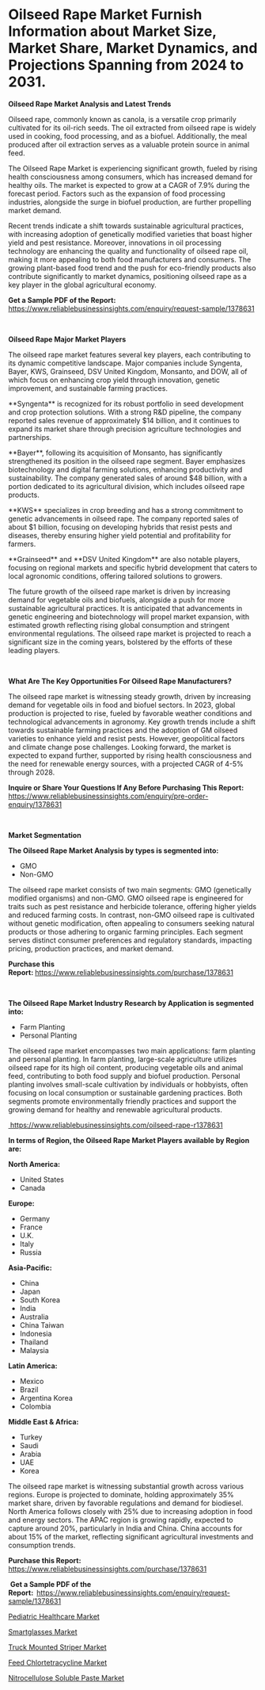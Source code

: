 <p><h1>Oilseed Rape Market Furnish Information about Market Size, Market Share, Market Dynamics, and Projections Spanning from 2024 to 2031.</h1></p><p><strong>Oilseed Rape Market Analysis and Latest Trends</strong></p>
<p><p>Oilseed rape, commonly known as canola, is a versatile crop primarily cultivated for its oil-rich seeds. The oil extracted from oilseed rape is widely used in cooking, food processing, and as a biofuel. Additionally, the meal produced after oil extraction serves as a valuable protein source in animal feed.</p><p>The Oilseed Rape Market is experiencing significant growth, fueled by rising health consciousness among consumers, which has increased demand for healthy oils. The market is expected to grow at a CAGR of 7.9% during the forecast period. Factors such as the expansion of food processing industries, alongside the surge in biofuel production, are further propelling market demand. </p><p>Recent trends indicate a shift towards sustainable agricultural practices, with increasing adoption of genetically modified varieties that boast higher yield and pest resistance. Moreover, innovations in oil processing technology are enhancing the quality and functionality of oilseed rape oil, making it more appealing to both food manufacturers and consumers. The growing plant-based food trend and the push for eco-friendly products also contribute significantly to market dynamics, positioning oilseed rape as a key player in the global agricultural economy.</p></p>
<p><strong>Get a Sample PDF of the Report:&nbsp;</strong> <a href="https://www.reliablebusinessinsights.com/enquiry/request-sample/1378631">https://www.reliablebusinessinsights.com/enquiry/request-sample/1378631</a></p>
<p>&nbsp;</p>
<p><strong>Oilseed Rape Major Market Players</strong></p>
<p><p>The oilseed rape market features several key players, each contributing to its dynamic competitive landscape. Major companies include Syngenta, Bayer, KWS, Grainseed, DSV United Kingdom, Monsanto, and DOW, all of which focus on enhancing crop yield through innovation, genetic improvement, and sustainable farming practices.</p><p>**Syngenta** is recognized for its robust portfolio in seed development and crop protection solutions. With a strong R&D pipeline, the company reported sales revenue of approximately $14 billion, and it continues to expand its market share through precision agriculture technologies and partnerships.</p><p>**Bayer**, following its acquisition of Monsanto, has significantly strengthened its position in the oilseed rape segment. Bayer emphasizes biotechnology and digital farming solutions, enhancing productivity and sustainability. The company generated sales of around $48 billion, with a portion dedicated to its agricultural division, which includes oilseed rape products.</p><p>**KWS** specializes in crop breeding and has a strong commitment to genetic advancements in oilseed rape. The company reported sales of about $1 billion, focusing on developing hybrids that resist pests and diseases, thereby ensuring higher yield potential and profitability for farmers.</p><p>**Grainseed** and **DSV United Kingdom** are also notable players, focusing on regional markets and specific hybrid development that caters to local agronomic conditions, offering tailored solutions to growers.</p><p>The future growth of the oilseed rape market is driven by increasing demand for vegetable oils and biofuels, alongside a push for more sustainable agricultural practices. It is anticipated that advancements in genetic engineering and biotechnology will propel market expansion, with estimated growth reflecting rising global consumption and stringent environmental regulations. The oilseed rape market is projected to reach a significant size in the coming years, bolstered by the efforts of these leading players.</p></p>
<p>&nbsp;</p>
<p><strong>What Are The Key Opportunities For Oilseed Rape Manufacturers?</strong></p>
<p><p>The oilseed rape market is witnessing steady growth, driven by increasing demand for vegetable oils in food and biofuel sectors. In 2023, global production is projected to rise, fueled by favorable weather conditions and technological advancements in agronomy. Key growth trends include a shift towards sustainable farming practices and the adoption of GM oilseed varieties to enhance yield and resist pests. However, geopolitical factors and climate change pose challenges. Looking forward, the market is expected to expand further, supported by rising health consciousness and the need for renewable energy sources, with a projected CAGR of 4-5% through 2028.</p></p>
<p><strong>Inquire or Share Your Questions If Any Before Purchasing This Report:</strong> <a href="https://www.reliablebusinessinsights.com/enquiry/pre-order-enquiry/1378631">https://www.reliablebusinessinsights.com/enquiry/pre-order-enquiry/1378631</a></p>
<p>&nbsp;</p>
<p><strong>Market Segmentation</strong></p>
<p><strong>The Oilseed Rape Market Analysis by types is segmented into:</strong></p>
<p><ul><li>GMO</li><li>Non-GMO</li></ul></p>
<p><p>The oilseed rape market consists of two main segments: GMO (genetically modified organisms) and non-GMO. GMO oilseed rape is engineered for traits such as pest resistance and herbicide tolerance, offering higher yields and reduced farming costs. In contrast, non-GMO oilseed rape is cultivated without genetic modification, often appealing to consumers seeking natural products or those adhering to organic farming principles. Each segment serves distinct consumer preferences and regulatory standards, impacting pricing, production practices, and market demand.</p></p>
<p><strong>Purchase this Report:&nbsp;</strong><a href="https://www.reliablebusinessinsights.com/purchase/1378631">https://www.reliablebusinessinsights.com/purchase/1378631</a></p>
<p>&nbsp;</p>
<p><strong>The Oilseed Rape Market Industry Research by Application is segmented into:</strong></p>
<p><ul><li>Farm Planting</li><li>Personal Planting</li></ul></p>
<p><p>The oilseed rape market encompasses two main applications: farm planting and personal planting. In farm planting, large-scale agriculture utilizes oilseed rape for its high oil content, producing vegetable oils and animal feed, contributing to both food supply and biofuel production. Personal planting involves small-scale cultivation by individuals or hobbyists, often focusing on local consumption or sustainable gardening practices. Both segments promote environmentally friendly practices and support the growing demand for healthy and renewable agricultural products.</p></p>
<p><a href="https://www.reliablebusinessinsights.com/oilseed-rape-r1378631">&nbsp;https://www.reliablebusinessinsights.com/oilseed-rape-r1378631</a></p>
<p><strong>In terms of Region, the Oilseed Rape Market Players available by Region are:</strong></p>
<p>
    <p> <strong> North America: </strong>
        <ul>
            <li>United States</li>
            <li>Canada</li>
        </ul>
        </p> 
    <p> <strong> Europe: </strong>
        <ul>
            <li>Germany</li>
            <li>France</li>
            <li>U.K.</li>
            <li>Italy</li>
            <li>Russia</li>
        </ul>
        </p> 
    <p> <strong> Asia-Pacific: </strong>
        <ul>
            <li>China</li>
            <li>Japan</li>
            <li>South Korea</li>
            <li>India</li>
            <li>Australia</li>
            <li>China Taiwan</li>
            <li>Indonesia</li>
            <li>Thailand</li>
            <li>Malaysia</li>
        </ul>
        </p> 
    <p> <strong> Latin America: </strong>
        <ul>
            <li>Mexico</li>
            <li>Brazil</li>
            <li>Argentina Korea</li>
            <li>Colombia</li>
        </ul>
        </p> 
    <p> <strong> Middle East & Africa: </strong>
        <ul>
            <li>Turkey</li>
            <li>Saudi</li>
            <li>Arabia</li>
            <li>UAE</li>
            <li>Korea</li>
        </ul>
    </p>
    </p>
<p><p>The oilseed rape market is witnessing substantial growth across various regions. Europe is projected to dominate, holding approximately 35% market share, driven by favorable regulations and demand for biodiesel. North America follows closely with 25% due to increasing adoption in food and energy sectors. The APAC region is growing rapidly, expected to capture around 20%, particularly in India and China. China accounts for about 15% of the market, reflecting significant agricultural investments and consumption trends.</p></p>
<p><strong>Purchase this Report: </strong><a href="https://www.reliablebusinessinsights.com/purchase/1378631">https://www.reliablebusinessinsights.com/purchase/1378631</a></p>
<p>&nbsp;<strong>Get a Sample PDF of the Report:&nbsp;&nbsp;</strong><a href="https://www.reliablebusinessinsights.com/enquiry/request-sample/1378631">https://www.reliablebusinessinsights.com/enquiry/request-sample/1378631</a></p>
<p><strong></strong></p>
<p><p><a href="https://www.linkedin.com/pulse/how-regional-global-trends-shaping-pediatric-healthcare-f1yge?trackingId=NTjVmZHAQWCHCYs0O81mTw%3D%3D">Pediatric Healthcare Market</a></p><p><a href="https://github.com/LilianFaulkner65/Market-Research-Report-List-1/blob/main/smartglasses-market.md">Smartglasses Market</a></p><p><a href="https://www.linkedin.com/pulse/truck-mounted-striper-industry-sector-market-dynamics-future-rcasc?trackingId=ys70KuA1Tfey0OlKKoQQdw%3D%3D">Truck Mounted Striper Market</a></p><p><a href="https://issuu.com/reportprime-2/docs/feed-chlortetracycline-market-size-_6cbc0815247828">Feed Chlortetracycline Market</a></p><p><a href="https://issuu.com/reportprime-2/docs/nitrocellulose-soluble-paste-market_bb48fd183cd4ca">Nitrocellulose Soluble Paste Market</a></p></p>